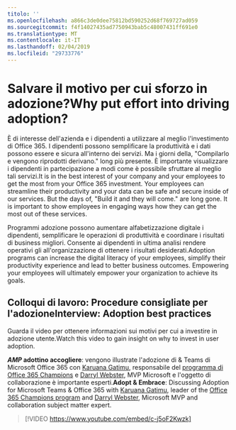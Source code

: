 ```yaml
---
titolo: ''
ms.openlocfilehash: a866c3de0dee75812bd590252d68f769727ad059
ms.sourcegitcommit: f4f14027435ad7750943bab5c48007431ff691e0
ms.translationtype: MT
ms.contentlocale: it-IT
ms.lasthandoff: 02/04/2019
ms.locfileid: "29733776"
---
```

# <a name="why-put-effort-into-driving-adoption"></a><span data-ttu-id="658c1-103">Salvare il motivo per cui sforzo in adozione?</span><span class="sxs-lookup"><span data-stu-id="658c1-103">Why put effort into driving adoption?</span></span>  

<span data-ttu-id="658c1-p102">È di interesse dell'azienda e i dipendenti a utilizzare al meglio l'investimento di Office 365.  I dipendenti possono semplificare la produttività e i dati possono essere e sicura all'interno dei servizi.  Ma i giorni della, "Compilarlo e vengono riprodotti derivano." long più presente.  È importante visualizzare i dipendenti in partecipazione a modi come è possibile sfruttare al meglio tali servizi.</span><span class="sxs-lookup"><span data-stu-id="658c1-p102">It is in the best interest of your company and your employees to get the most from your Office 365 investment.  Your employees can streamline their productivity and your data can be safe and secure inside of our services.  But the days of, "Build it and they will come." are long gone.  It is important to show employees in engaging ways how they can get the most out of these services.</span></span>

<span data-ttu-id="658c1-p103">Programmi adozione possono aumentare alfabetizzazione digitale i dipendenti, semplificare le operazioni di produttività e coordinare i risultati di business migliori. Consente ai dipendenti in ultima analisi rendere operativi gli all'organizzazione di ottenere i risultati desiderati.</span><span class="sxs-lookup"><span data-stu-id="658c1-p103">Adoption programs can increase the digital literacy of your employees, simplify their productivity experience and lead to better business outcomes. Empowering your employees will ultimately empower your organization to achieve its goals.</span></span> 

## <a name="interview-adoption-best-practices"></a><span data-ttu-id="658c1-111">Colloqui di lavoro: Procedure consigliate per l'adozione</span><span class="sxs-lookup"><span data-stu-id="658c1-111">Interview: Adoption best practices</span></span>

<span data-ttu-id="658c1-112">Guarda il video per ottenere informazioni sui motivi per cui a investire in adozione utente.</span><span class="sxs-lookup"><span data-stu-id="658c1-112">Watch this video to gain insight on why to invest in user adoption.</span></span>  

<span data-ttu-id="658c1-113">**_AMP_ adottino accogliere**: vengono illustrate l'adozione di & Teams di Microsoft Office 365 con [Karuana Gatimu](https://linkedin.com/in/karuanagatimu), responsabile del [programma di Office 365 Champions](https://aka.ms/O365Champions) e [Darryl Webster](https://webster.net.nz/), MVP Microsoft e l'oggetto di collaborazione è importante esperti.</span><span class="sxs-lookup"><span data-stu-id="658c1-113">**Adopt & Embrace**: Discussing Adoption for Microsoft Teams & Office 365 with [Karuana Gatimu](https://linkedin.com/in/karuanagatimu), leader of the [Office 365 Champions program](https://aka.ms/O365Champions) and [Darryl Webster](https://webster.net.nz/), Microsoft MVP and collaboration subject matter expert.</span></span> 

> [!VIDEO https://www.youtube.com/embed/c-j5oF2Kwzk]

